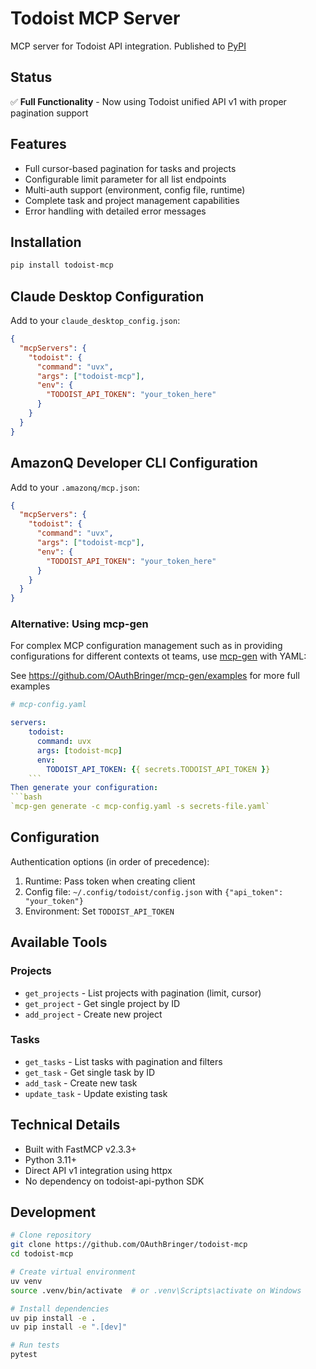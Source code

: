 # Todoist MCP Server

MCP server for Todoist API integration. Published to [PyPI](https://pypi.org/project/todoist-mcp/)

## Status
✅ **Full Functionality** - Now using Todoist unified API v1 with proper pagination support

## Features
- Full cursor-based pagination for tasks and projects
- Configurable limit parameter for all list endpoints
- Multi-auth support (environment, config file, runtime)
- Complete task and project management capabilities
- Error handling with detailed error messages

## Installation
```bash
pip install todoist-mcp
```

## Claude Desktop Configuration

Add to your `claude_desktop_config.json`:
```json
{
  "mcpServers": {
    "todoist": {
      "command": "uvx",
      "args": ["todoist-mcp"],
      "env": {
        "TODOIST_API_TOKEN": "your_token_here"
      }
    }
  }
}
```

## AmazonQ Developer CLI Configuration

Add to your `.amazonq/mcp.json`:

```json
{
  "mcpServers": {
    "todoist": {
      "command": "uvx",
      "args": ["todoist-mcp"],
      "env": {
        "TODOIST_API_TOKEN": "your_token_here"
      }
    }
  }
}
```

### Alternative: Using mcp-gen

For complex MCP configuration management such as in providing configurations for different contexts ot teams, use [mcp-gen](https://github.com/OAuthBringer/mcp-gen) with YAML:

See https://github.com/OAuthBringer/mcp-gen/examples for more full examples


```yaml
# mcp-config.yaml

servers:
    todoist:
      command: uvx
      args: [todoist-mcp]
      env:
        TODOIST_API_TOKEN: {{ secrets.TODOIST_API_TOKEN }}
    ```
Then generate your configuration:
```bash
`mcp-gen generate -c mcp-config.yaml -s secrets-file.yaml`
```

## Configuration
Authentication options (in order of precedence):
1. Runtime: Pass token when creating client
2. Config file: `~/.config/todoist/config.json` with `{"api_token": "your_token"}`
3. Environment: Set `TODOIST_API_TOKEN`

## Available Tools

### Projects
- `get_projects` - List projects with pagination (limit, cursor)
- `get_project` - Get single project by ID
- `add_project` - Create new project

### Tasks
- `get_tasks` - List tasks with pagination and filters
- `get_task` - Get single task by ID
- `add_task` - Create new task
- `update_task` - Update existing task

## Technical Details
- Built with FastMCP v2.3.3+
- Python 3.11+
- Direct API v1 integration using httpx
- No dependency on todoist-api-python SDK

## Development

```bash
# Clone repository
git clone https://github.com/OAuthBringer/todoist-mcp
cd todoist-mcp

# Create virtual environment
uv venv
source .venv/bin/activate  # or .venv\Scripts\activate on Windows

# Install dependencies
uv pip install -e .
uv pip install -e ".[dev]"

# Run tests
pytest
```
